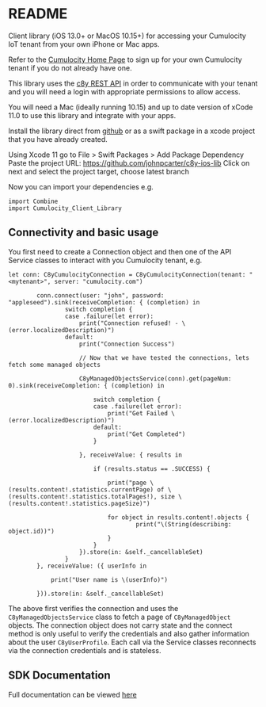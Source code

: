 # README #

Client library (iOS 13.0+ or MacOS 10.15+) for accessing your Cumulocity IoT tenant from your own iPhone or Mac apps.

Refer to the [Cumulocity Home Page](https://www.softwareag.cloud/site/product/cumulocity-iot.html) to sign up for your own Cumulocity tenant if you do not already have one.

This library uses the [c8y REST API](https://cumulocity.com/guides/reference/rest-implementation/) in order to communicate with your tenant and you will need a login with appropriate permissions to allow access.

You will need a Mac (ideally running 10.15) and up to date version of xCode 11.0 to use this library and integrate with your apps.

Install the library direct from [github]() or as a swift package in a xcode project that you have already created.

Using Xcode 11 go to File > Swift Packages > Add Package Dependency
Paste the project URL: https://github.com/johnpcarter/c8y-ios-lib
Click on next and select the project target, choose latest branch

Now you can import your dependencies e.g.
```
import Combine
import Cumulocity_Client_Library
```

## Connectivity and basic usage ##

You first need to create a Connection object and then one of the API Service classes to interact with you Cumulocity tenant, e.g.

```
let conn: C8yCumulocityConnection = C8yCumulocityConnection(tenant: "<mytenant>", server: "cumulocity.com")

		conn.connect(user: "john", password: "appleseed").sink(receiveCompletion: { (completion) in
				switch completion {
				case .failure(let error):
					print("Connection refused! - \(error.localizedDescription)")
				default:
					print("Connection Success")
					
					// Now that we have tested the connections, lets fetch some managed objects
					
					C8yManagedObjectsService(conn).get(pageNum: 0).sink(receiveCompletion: { (completion) in
					
						switch completion {
						case .failure(let error):
							print("Get Failed \(error.localizedDescription)")
						default:
							print("Get Completed")
						}
						
					}, receiveValue: { results in
					
						if (results.status == .SUCCESS) {
					
							print("page \(results.content!.statistics.currentPage) of \(results.content!.statistics.totalPages!), size \(results.content!.statistics.pageSize)")
					
							for object in results.content!.objects {
									print("\(String(describing: object.id))")
							}
						}
					}).store(in: &self._cancellableSet)
				}
		}, receiveValue: ({ userInfo in
			
			print("User name is \(userInfo)")
			
		})).store(in: &self._cancellableSet)
```

The above first verifies the connection and uses the `C8yManagedObjectsService` class to fetch a page of `C8yManagedObject` objects. The connection object does not carry state and
the connect method is only useful to verify the credentials and also gather information about the user `C8yUserProfile`. Each call via the Service classes reconnects via the connection credentials and is stateless.

## SDK Documentation ##

Full documentation can be viewed [here](https://raw.githack.com/johnpcarter/c8y-ios-lib/master/docs/out/index.html)